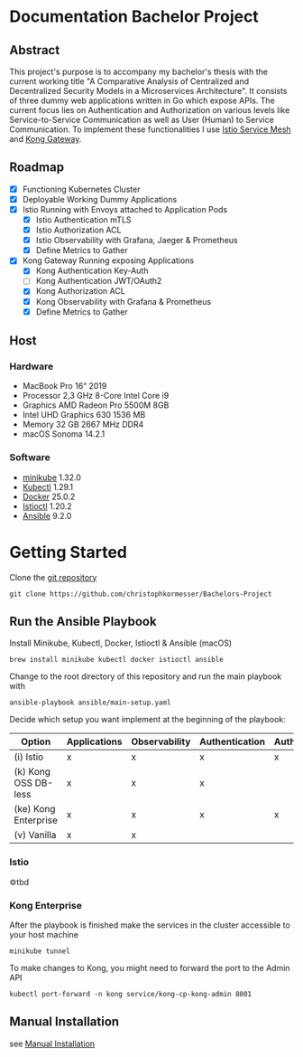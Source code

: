 # Documentation Bachelor Project

## Abstract

This project's purpose is to accompany my bachelor's thesis with the current working title "A Comparative Analysis of Centralized and Decentralized Security Models in a Microservices Architecture". It consists of three dummy web applications written in Go which expose APIs.
The current focus lies on Authentication and Authorization on various levels like Service-to-Service Communication as well as User (Human) to Service Communication. To implement these functionalities I use [Istio Service Mesh](https://istio.io/) and [Kong Gateway](https://konghq.com/products/kong-gateway).

## Roadmap

- [x] Functioning Kubernetes Cluster
- [x] Deployable Working Dummy Applications
- [x] Istio Running with Envoys attached to Application Pods
  - [x] Istio Authentication mTLS
  - [x] Istio Authorization ACL
  - [x] Istio Observability with Grafana, Jaeger & Prometheus
  - [x] Define Metrics to Gather
- [x] Kong Gateway Running exposing Applications
  - [x] Kong Authentication Key-Auth
  - [ ] Kong Authentication JWT/OAuth2
  - [x] Kong Authorization ACL
  - [x] Kong Observability with Grafana & Prometheus
  - [x] Define Metrics to Gather

## Host

### Hardware

- MacBook Pro 16“ 2019
- Processor 2,3 GHz 8-Core Intel Core i9
- Graphics AMD Radeon Pro 5500M 8GB
- Intel UHD Graphics 630 1536 MB
- Memory 32 GB 2667 MHz DDR4
- macOS Sonoma 14.2.1

### Software

- [minikube](https://minikube.sigs.k8s.io/docs/) 1.32.0
- [Kubectl](https://kubernetes.io/docs/reference/kubectl/) 1.29.1
- [Docker](https://www.docker.com/) 25.0.2
- [Istioctl](https://istio.io/latest/docs/ops/diagnostic-tools/istioctl/) 1.20.2
- [Ansible](https://www.ansible.com) 9.2.0

# Getting Started

Clone the [git repository](https://github.com/christophkormesser/Bachelors-Project)

```shell
git clone https://github.com/christophkormesser/Bachelors-Project
```

## Run the Ansible Playbook

Install Minikube, Kubectl, Docker, Istioctl & Ansible (macOS)
```shell
brew install minikube kubectl docker istioctl ansible
```

Change to the root directory of this repository and run the main playbook with
```shell
ansible-playbook ansible/main-setup.yaml
```

Decide which setup you want implement at the beginning of the playbook:

| Option               | Applications | Observability | Authentication | Authorization |
|----------------------|--------------|---------------|----------------|---------------|
| (i) Istio            | x            | x             | x              | x             |
| (k) Kong OSS DB-less | x            | x             | x              |               |
| (ke) Kong Enterprise | x            | x             | x              | x             |
| (v) Vanilla          | x            | x             |                |               |

### Istio

⚙️tbd

### Kong Enterprise
After the playbook is finished make the services in the cluster accessible to your host machine

```shell
minikube tunnel
```

To make changes to Kong, you might need to forward the port to the Admin API

```shell
kubectl port-forward -n kong service/kong-cp-kong-admin 8001
```

## Manual Installation

see [Manual Installation](docs/Manual-Installation-Start.md)